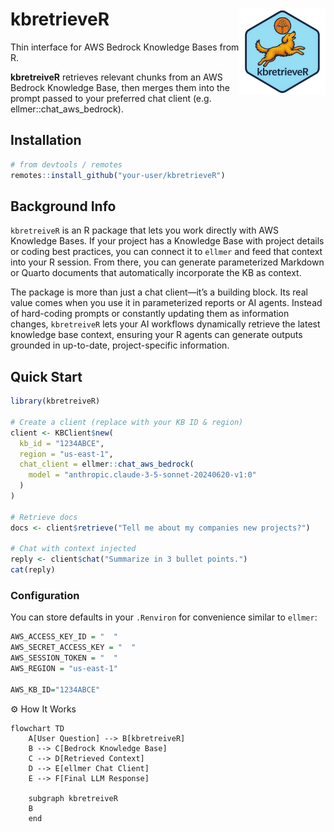 # kbretrieveR <a href="https://lazasaurus-ai.github.io/contextR"><img src="img/kbretreiveR-hex.png" align="right" height="138" alt="kbretreiveR hex logo" /></a>


Thin interface for AWS Bedrock Knowledge Bases from R.

**kbretreiveR** retrieves relevant chunks from an AWS Bedrock Knowledge Base, then merges them into the prompt passed to your preferred chat client (e.g. ellmer::chat_aws_bedrock).

## Installation

```r
# from devtools / remotes
remotes::install_github("your-user/kbretrieveR")
```

## Background Info

`kbretreiveR` is an R package that lets you work directly with AWS Knowledge Bases. If your project has a Knowledge Base with project details or coding best practices, you can connect it to `ellmer` and feed that context into your R session. From there, you can generate parameterized Markdown or Quarto documents that automatically incorporate the KB as context.

The package is more than just a chat client—it’s a building block. Its real value comes when you use it in parameterized reports or AI agents. Instead of hard-coding prompts or constantly updating them as information changes, `kbretreiveR` lets your AI workflows dynamically retrieve the latest knowledge base context, ensuring your R agents can generate outputs grounded in up-to-date, project-specific information.



## Quick Start
```r
library(kbretreiveR)

# Create a client (replace with your KB ID & region)
client <- KBClient$new(
  kb_id = "1234ABCE",
  region = "us-east-1",
  chat_client = ellmer::chat_aws_bedrock(
    model = "anthropic.claude-3-5-sonnet-20240620-v1:0"
  )
)

# Retrieve docs
docs <- client$retrieve("Tell me about my companies new projects?")

# Chat with context injected
reply <- client$chat("Summarize in 3 bullet points.")
cat(reply)
```

### Configuration
You can store defaults in your `.Renviron` for convenience similar to `ellmer`:

```r
AWS_ACCESS_KEY_ID = "  "
AWS_SECRET_ACCESS_KEY = "  "
AWS_SESSION_TOKEN = "  "
AWS_REGION = "us-east-1"

AWS_KB_ID="1234ABCE"
```

⚙️ How It Works
```mermaid
flowchart TD
    A[User Question] --> B[kbretreiveR]
    B --> C[Bedrock Knowledge Base]
    C --> D[Retrieved Context]
    D --> E[ellmer Chat Client]
    E --> F[Final LLM Response]

    subgraph kbretreiveR
    B
    end
```
